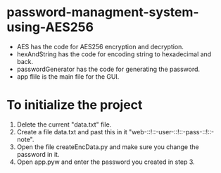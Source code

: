 # password-managment-system-using-AES256

* AES has the code for AES256 encryption and decryption.
* hexAndString has the code for encoding string to hexadecimal and back.
* passwordGenerator has the code for generating the password.
* app flile is the main file for the GUI.

# To initialize the project
1. Delete the current "data.txt" file.
2. Create a file data.txt and past this in it "web-::!::-user-::!::-pass-::!::-note".
3. Open the file createEncData.py and make sure you change the password in it.
4. Open app.pyw and enter the password you created in step 3.

